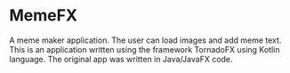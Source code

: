 # MemeFX
A meme maker application. The user can load images and add meme text.
This is an application written using the framework TornadoFX using Kotlin language. The original app was written in Java/JavaFX code.  
